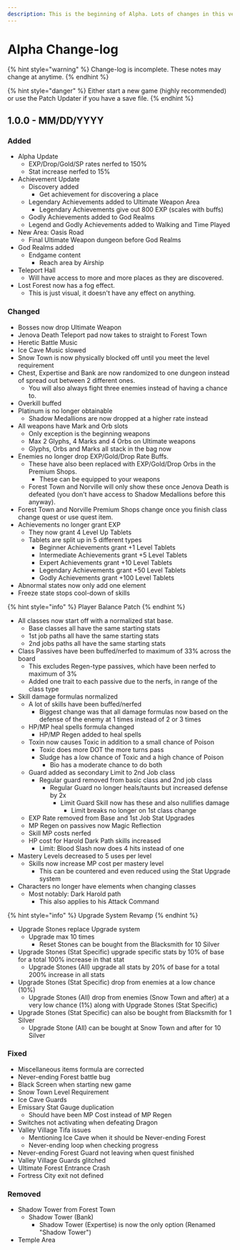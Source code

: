 ```yaml
---
description: This is the beginning of Alpha. Lots of changes in this version.
---
```


# Alpha Change-log

{% hint style="warning" %}
Change-log is incomplete. These notes may change at anytime.
{% endhint %}

{% hint style="danger" %}
Either start a new game \(highly recommended\) or use the Patch Updater if you have a save file.
{% endhint %}

## 1.0.0 - MM/DD/YYYY

### Added

* Alpha Update
  * EXP/Drop/Gold/SP rates nerfed to 150%
  * Stat increase nerfed to 15%
* Achievement Update
  * Discovery added
    * Get achievement for discovering a place
  * Legendary Achievements added to Ultimate Weapon Area
    * Legendary Achievements give out 800 EXP \(scales with buffs\)
  * Godly Achievements added to God Realms
  * Legend and Godly Achievements added to Walking and Time Played
* New Area: Oasis Road
  * Final Ultimate Weapon dungeon before God Realms
* God Realms added
  * Endgame content
    * Reach area by Airship
* Teleport Hall
  * Will have access to more and more places as they are discovered.
* Lost Forest now has a fog effect.
  * This is just visual, it doesn't have any effect on anything.

### **Changed**

* Bosses now drop Ultimate Weapon
* Jenova Death Teleport pad now takes to straight to Forest Town
* Heretic Battle Music
* Ice Cave Music slowed
* Snow Town is now physically blocked off until you meet the level requirement
* Chest, Expertise and Bank are now randomized to one dungeon instead of spread out between 2 different ones.
  * You will also always fight three enemies instead of having a chance to.
* Overkill buffed
* Platinum is no longer obtainable
  * Shadow Medallions are now dropped at a higher rate instead
* All weapons have Mark and Orb slots
  * Only exception is the beginning weapons
  * Max 2 Glyphs, 4 Marks and 4 Orbs on Ultimate weapons
  * Glyphs, Orbs and Marks all stack in the bag now
* Enemies no longer drop EXP/Gold/Drop Rate Buffs.
  * These have also been replaced with EXP/Gold/Drop Orbs in the Premium Shops.
    * These can be equipped to your weapons
  * Forest Town and Norville will only show these once Jenova Death is defeated \(you don't have access to Shadow Medallions before this anyway\).
* Forest Town and Norville Premium Shops change once you finish class change quest or use quest item.
* Achievements no longer grant EXP
  * They now grant 4 Level Up Tablets
  * Tablets are split up in 5 different types
    * Beginner Achievements grant +1 Level Tablets
    * Intermediate Achievements grant +5 Level Tablets
    * Expert Achievements grant +10 Level Tablets
    * Legendary Achievements grant +50 Level Tablets
    * Godly Achievements grant +100 Level Tablets
* Abnormal states now only add one element
* Freeze state stops cool-down of skills

{% hint style="info" %}
Player Balance Patch
{% endhint %}

* All classes now start off with a normalized stat base.
  * Base classes all have the same starting stats
  * 1st job paths all have the same starting stats
  * 2nd jobs paths all have the same starting stats
* Class Passives have been buffed/nerfed to maximum of 33% across the board
  * This excludes Regen-type passives, which have been nerfed to maximum of 3%
  * Added one trait to each passive due to the nerfs, in range of the class type
* Skill damage formulas normalized
  * A lot of skills have been buffed/nerfed
    * Biggest change was that all damage formulas now based on the defense of the enemy at 1 times instead of 2 or 3 times
  * HP/MP heal spells formula changed
    * HP/MP Regen added to heal spells
  * Toxin now causes Toxic in addition to a small chance of Poison
    * Toxic does more DOT the more turns pass
    * Sludge has a low chance of Toxic and a high chance of Poison
      * Bio has a moderate chance to do both
  * Guard added as secondary Limit to 2nd Job class
    * Regular guard removed from basic class and 2nd job class
      * Regular Guard no longer heals/taunts but increased defense by 2x
        * Limit Guard Skill now has these and also nullifies damage
          * Limit breaks no longer on 1st class change
  * EXP Rate removed from Base and 1st Job Stat Upgrades
  * MP Regen on passives now Magic Reflection
  * Skill MP costs nerfed
  * HP cost for Harold Dark Path skills increased
    * Limit: Blood Slash now does 4 hits instead of one
* Mastery Levels decreased to 5 uses per level
  * Skills now increase MP cost per mastery level
    * This can be countered and even reduced using the Stat Upgrade system
* Characters no longer have elements when changing classes
  * Most notably: Dark Harold path
    * This also applies to his Attack Command

{% hint style="info" %}
Upgrade System Revamp
{% endhint %}

* Upgrade Stones replace Upgrade system
  * Upgrade max 10 times
    * Reset Stones can be bought from the Blacksmith for 10 Silver
* Upgrade Stones \(Stat Specific\) upgrade specific stats by 10% of base for a  total 100% increase in that stat
  * Upgrade Stones \(All\) upgrade all stats by 20% of base for a  total 200% increase in all stats
* Upgrade Stones \(Stat Specific\) drop from enemies at a low chance \(10%\)
  * Upgrade Stones \(All\) drop from enemies \(Snow Town and after\) at a very low chance \(1%\) along with Upgrade Stones \(Stat Specific\) 
* Upgrade Stones \(Stat Specific\) can also be bought from Blacksmith for 1 Silver
  * Upgrade Stone \(All\) can be bought at Snow Town and after for 10 Silver

### Fixed

* Miscellaneous items formula are corrected
* Never-ending Forest battle bug
* Black Screen when starting new game
* Snow Town Level Requirement
* Ice Cave Guards
* Emissary Stat Gauge duplication
  * Should have been MP Cost instead of MP Regen
* Switches not activating when defeating Dragon
* Valley Village Tifa issues
  * Mentioning Ice Cave when it should be Never-ending Forest
  * Never-ending loop when checking progress
* Never-ending Forest Guard not leaving when quest finished
* Valley Village Guards glitched
* Ultimate Forest Entrance Crash
* Fortress City exit not defined

### Removed

* Shadow Tower from Forest Town
  * Shadow Tower \(Bank\)
    * Shadow Tower \(Expertise\) is now the only option \(Renamed "Shadow Tower"\)
* Temple Area

